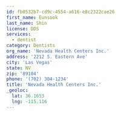 ```yaml
---
id: fb0532b7-cd9c-4554-a616-e8c2322cae26
first_name: Eunsook
last_name: Shin
license: DDS
services:
  - dentist
category: Dentists
org_name: 'Nevada Health Centers Inc.'
address: '2212 S. Eastern Ave'
city: 'Las Vegas'
state: NV
zip: '89104'
phone: '(702) 304-1234'
title: 'Nevada Health Centers Inc.'
_geoloc:
  lat: 36.1653
  lng: -115.116
---
```

